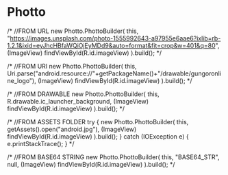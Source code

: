 # Photto


/*
//FROM URL
        new Photto.PhottoBuilder(
                this,
                "https://images.unsplash.com/photo-1555992643-a97955e6aae6?ixlib=rb-1.2.1&ixid=eyJhcHBfaWQiOjEyMDd9&auto=format&fit=crop&w=401&q=80",
                (ImageView) findViewById(R.id.imageView)
        ).build();
*/

/*
//FROM URI
        new Photto.PhottoBuilder(
                this,
                Uri.parse("android.resource://"+getPackageName()+"/drawable/gungoronline_logo"),
                (ImageView) findViewById(R.id.imageView)
        ).build();
*/

/*
//FROM DRAWABLE
        new Photto.PhottoBuilder(
                this,
                R.drawable.ic_launcher_background,
                (ImageView) findViewById(R.id.imageView)
        ).build();
*/

/*
//FROM ASSETS FOLDER
        try {
            new Photto.PhottoBuilder(
                    this,
                    getAssets().open("android.jpg"),
                    (ImageView) findViewById(R.id.imageView)
            ).build();
        } catch (IOException e) {
            e.printStackTrace();
        }
*/

/*
//FROM BASE64 STRING
        new Photto.PhottoBuilder(
                this,
                "BASE64_STR",
                null,
                (ImageView) findViewById(R.id.imageView)
        ).build();
*/
